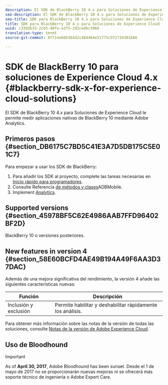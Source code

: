 ```yaml
---
description: El SDK de BlackBerry 10 4.x para Soluciones de Experience Cloud le permite medir aplicaciones nativas de BlackBerry 10 mediante Adobe Analytics.
seo-description: El SDK de BlackBerry 10 4.x para Soluciones de Experience Cloud le permite medir aplicaciones nativas de BlackBerry 10 mediante Adobe Analytics
seo-title: SDK para BlackBerry 10 4.x para Soluciones de Experience Cloud
title: SDK para BlackBerry 10 4.x para Soluciones de Experience Cloud
uuid: c336db33-2cb5-48fe-a3f5-2d3ced6c3966
translation-type: tm+mt
source-git-commit: 8f71ee66b364d2c484464e51775c971734381b86

---
```



# SDK de BlackBerry 10 para soluciones de Experience Cloud 4.x {#blackberry-sdk-x-for-experience-cloud-solutions}

El SDK de BlackBerry 10 4.x para Soluciones de Experience Cloud le permite medir aplicaciones nativas de BlackBerry 10 mediante Adobe Analytics.

## Primeros pasos {#section_DB6175C7BD5C41E3A7D5DB175C5E01C7}

Para empezar a usar los SDK de BlackBerry:

1. Para añadir los SDK al proyecto, complete las tareas necesarias en [Inicio rápido para programadores](/help/blackberry/dev-qs.md).
1. Consulte Referencia [de métodos y clases](/help/blackberry/methods.md)ADBMobile.
1. Implement [Analytics](/help/blackberry/analytics.md).

## Supported versions {#section_45978BF5C62E4986AAB7FFD96402BF2D}

BlackBerry 10 o versiones posteriores.

## New features in version 4 {#section_58E60BCFD4AE49B194A49F6AA3D37DAC}

Además de una mejora significativa del rendimiento, la versión 4 añade las siguientes características nuevas:

| Función | Descripción |
|--- |--- |
| Inclusión y exclusión | Permite habilitar y deshabilitar rápidamente los análisis. |

Para obtener más información sobre las notas de la versión de todas las soluciones, consulte [Notas de la versión de Adobe Experience Cloud](https://marketing.adobe.com/resources/help/en_US/whatsnew/).

## Uso de Bloodhound

>[!IMPORTANT]
>
>As of **April 30, 2017**, Adobe Bloodhound has been sunset. Desde el 1 de mayo de 2017 no se proporcionarán nuevas mejoras ni se ofrecerá más soporte técnico de ingeniería o Adobe Expert Care.
